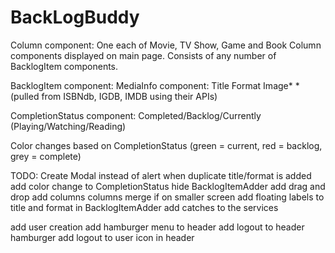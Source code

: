 # BackLogBuddy
Column component:
  One each of Movie, TV Show, Game and Book Column components displayed on main page.
  Consists of any number of BacklogItem components.

BacklogItem component:
  MediaInfo component:
    Title
    Format
    Image*
    *(pulled from ISBNdb, IGDB, IMDB using their APIs)

  CompletionStatus component:
    Completed/Backlog/Currently (Playing/Watching/Reading)

  Color changes based on CompletionStatus (green = current, red = backlog, grey = complete)

TODO:
Create Modal instead of alert when duplicate title/format is added
add color change to CompletionStatus
hide BacklogItemAdder
add drag and drop
add columns
  columns merge if on smaller screen
add floating labels to title and format in BacklogItemAdder
add catches to the services

add user creation
add hamburger menu to header
add logout to header hamburger
add logout to user icon in header